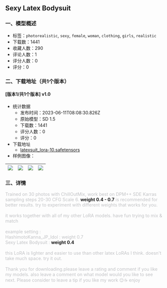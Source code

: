 ## Sexy Latex Bodysuit
### 一、模型概述

- 标签：`photorealistic`, `sexy`, `female`, `woman`, `clothing`, `girls`, `realistic`
- 下载数：1441
- 收藏人数：290
- 评论人数：1
- 评分人数：0
- 评分：0

### 二、下载地址（共1个版本）

#### [版本1/共1个版本] v1.0

- 统计数据
  - 发布时间：2023-06-11T08:08:30.826Z
  - 原始模型：SD 1.5
  - 下载数：1441
  - 评分人数：0
  - 评分：0
- 下载地址
  - [latexsuit_lora-10.safetensors](https://civitai.com/api/download/models/93626)
- 样例图像：

| <img src="https://image.civitai.com/xG1nkqKTMzGDvpLrqFT7WA/11f97faf-2f6f-4f03-86fd-4e3c2c7dfa9e/width=450/1106194.jpeg" /> | <img src="https://image.civitai.com/xG1nkqKTMzGDvpLrqFT7WA/839ba00a-3d8d-45dd-9f7e-c8856d4653af/width=450/1106239.jpeg" /> | <img src="https://image.civitai.com/xG1nkqKTMzGDvpLrqFT7WA/ef5047b9-485c-4f40-8740-0cd12a03c77d/width=450/1106246.jpeg" /> | <img src="https://image.civitai.com/xG1nkqKTMzGDvpLrqFT7WA/dabf3757-b19e-4dd4-b49d-1e4dc05692e0/width=450/1106193.jpeg" /> |
| ---- | ---- | ---- | ---- |


### 三、详情
<p><span style="color:rgb(193, 194, 197)">Trained on 30 photos with ChillOutMix, work best on DPM++ SDE Karras sampling steps 20-30 CFG Scale 6. </span><strong>weight 0.4 - 0.7</strong><span style="color:rgb(193, 194, 197)"> is recommended for better results. try to experiment with different weights that works for you.</span><br /><br /><span style="color:rgb(193, 194, 197)">it works together with all of my other LoRA models. have fun trying to mix &amp; match</span><br /><br /><span style="color:rgb(193, 194, 197)">example setting :</span><br /><span style="color:rgb(193, 194, 197)">HashimotoKanna_JP_Idol : weight 0.7</span><br /><span style="color:rgb(193, 194, 197)">Sexy Latex Bodysuit : </span><strong>weight 0.4</strong><br /><br /><span style="color:rgb(193, 194, 197)">this LoRA is lighter and easier to use than other latex LoRAs I think. doesn't take much space. try it out.</span><br /><br /><span style="color:rgb(193, 194, 197)">Thank you for downloading.please leave a rating and comment if you like my models. also leave a comment on what model would you like to see next. Please consider to leave a tip if you like my work 😌☕️ enjoy</span></p>